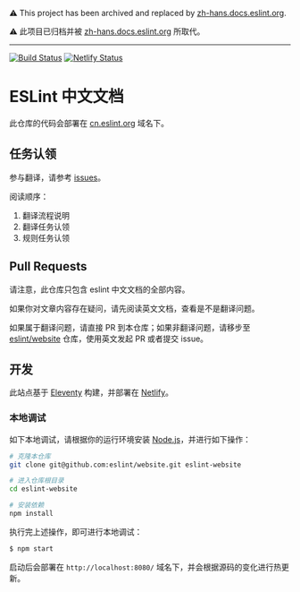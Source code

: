 ⚠️ This project has been archived and replaced by [zh-hans.docs.eslint.org](https://github.com/eslint/zh-hans.docs.eslint.org).

⚠️ 此项目已归档并被 [zh-hans.docs.eslint.org](https://github.com/eslint/zh-hans.docs.eslint.org) 所取代。

---

[![Build Status](https://github.com/eslint/website/actions/workflows/ci.yml/badge.svg)](https://github.com/eslint/website/actions/workflows/ci.yml?query=branch%3Amaster)
[![Netlify Status](https://api.netlify.com/api/v1/badges/cefb59aa-729a-4f8e-be36-b981fda399c0/deploy-status)](https://app.netlify.com/sites/eslint/deploys)

# ESLint 中文文档

此仓库的代码会部署在 [cn.eslint.org](https://cn.eslint.org) 域名下。

## 任务认领

参与翻译，请参考 [issues](https://github.com/eslint/cn.eslint.org/issues)。

阅读顺序：

1. 翻译流程说明
2. 翻译任务认领
3. 规则任务认领

## Pull Requests

请注意，此仓库只包含 eslint 中文文档的全部内容。

如果你对文章内容存在疑问，请先阅读英文文档，查看是不是翻译问题。

如果属于翻译问题，请直接 PR 到本仓库；如果非翻译问题，请移步至 [eslint/website](https://github.com/eslint/website) 仓库，使用英文发起 PR 或者提交 issue。

## 开发

此站点基于 [Eleventy](https://www.11ty.io) 构建，并部署在 [Netlify](https://www.netlify.com)。

### 本地调试

如下本地调试，请根据你的运行环境安装 [Node.js](https://nodejs.org/)，并进行如下操作：

```sh
# 克隆本仓库
git clone git@github.com:eslint/website.git eslint-website

# 进入仓库根目录
cd eslint-website

# 安装依赖
npm install
```

执行完上述操作，即可进行本地调试：

```sh
$ npm start
```

启动后会部署在 `http://localhost:8080/` 域名下，并会根据源码的变化进行热更新。
